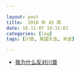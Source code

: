 ```yaml
---

layout: post
title:  2016 年 45 周
date: 16-11-07 14:15:01
categories: [log]
tags: [川普, 美国大选, 木遥]

---
```


- [我为什么反对川普](http://blog.farmostwood.net/837.html)
